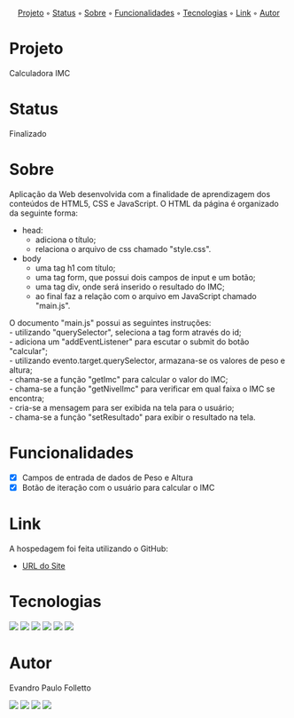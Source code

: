 <p align="center">
  <a href="#Projeto">Projeto</a> ◦ 
  <a href="#Status">Status</a> ◦ 
  <a href="#Sobre">Sobre</a> ◦ 
  <a href="#Funcionalidades">Funcionalidades</a> ◦ 
  <a href="#Tecnologias">Tecnologias</a> ◦ 
  <a href="#Link">Link</a> ◦ 
  <a href="#Autor">Autor</a>
</p>

# Projeto
Calculadora IMC

# Status
Finalizado

# Sobre
Aplicação da Web desenvolvida com a finalidade de aprendizagem dos conteúdos de HTML5, CSS e JavaScript. 
O HTML da página é organizado da seguinte forma:
- head:
    - adiciona o título;
    - relaciona o arquivo de css chamado "style.css".
- body
    - uma tag h1 com título;
    - uma tag form, que possui dois campos de input e um botão;
    - uma tag div, onde será inserido o resultado do IMC;
    - ao final faz a relação com o arquivo em JavaScript chamado "main.js".

O documento "main.js" possui as seguintes instruções:  
    - utilizando "querySelector", seleciona a tag form através do id;  
    - adiciona um "addEventListener" para escutar o submit do botão "calcular";  
    - utilizando evento.target.querySelector, armazana-se os valores de peso e altura;  
    - chama-se a função "getImc" para calcular o valor do IMC;  
    - chama-se a função "getNivelImc" para verificar em qual faixa o IMC se encontra;  
    - cria-se a mensagem para ser exibida na tela para o usuário;  
    - chama-se a função "setResultado" para exibir o resultado na tela.  

# Funcionalidades
- [x] Campos de entrada de dados de Peso e Altura
- [x] Botão de iteração com o usuário para calcular o IMC 

# Link
A hospedagem foi feita utilizando o GitHub:
- [URL do Site](https://epfolletto.github.io/Calculadora_IMC/)

# Tecnologias
<div>
<img src="https://img.shields.io/badge/HTML5-E34F26?style=for-the-badge&logo=html5&logoColor=white">  
<img src="https://img.shields.io/badge/CSS-239120?&style=for-the-badge&logo=css3&logoColor=white">
<img src="https://img.shields.io/badge/JavaScript-F7DF1E?style=for-the-badge&logo=javascript&logoColor=black">
<img src="https://img.shields.io/badge/Visual_Studio_Code-0078D4?style=for-the-badge&logo=visual%20studio%20code&logoColor=white">
<img src="https://img.shields.io/badge/Netlify-00C7B7?style=for-the-badge&logo=netlify&logoColor=white">
<img src="https://img.shields.io/badge/GitHub-100000?style=for-the-badge&logo=github&logoColor=white">
</div>

# Autor
Evandro Paulo Folletto
<div>
  <a href="https://github.com/epfolletto" target="_blank"><img src="https://img.shields.io/badge/GitHub-100000?style=for-the-badge&logo=github&logoColor=white" target="_blank"></a>
  <a href="https://www.linkedin.com/in/evandrofolletto/" target="_blank"><img src="https://img.shields.io/badge/LinkedIn-0077B5?style=for-the-badge&logo=linkedin&logoColor=white" target="_blank"></a>
  <a href="mailto:<nowiki>evandrofolletto@gmail.com"><img src="https://img.shields.io/badge/Gmail-D14836?style=for-the-badge&logo=gmail&logoColor=white"></a>
  <a href="https://www.youtube.com/evandropaulofolletto" target="_blank"><img src="https://img.shields.io/badge/YouTube-FF0000?style=for-the-badge&logo=youtube&logoColor=white" target="_blank"></a>
</div>